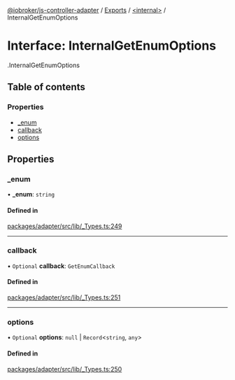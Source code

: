 [@iobroker/js-controller-adapter](../README.md) / [Exports](../modules.md) / [<internal\>](../modules/internal_.md) / InternalGetEnumOptions

# Interface: InternalGetEnumOptions

[<internal>](../modules/internal_.md).InternalGetEnumOptions

## Table of contents

### Properties

- [\_enum](internal_.InternalGetEnumOptions.md#_enum)
- [callback](internal_.InternalGetEnumOptions.md#callback)
- [options](internal_.InternalGetEnumOptions.md#options)

## Properties

### \_enum

• **\_enum**: `string`

#### Defined in

[packages/adapter/src/lib/_Types.ts:249](https://github.com/ioBroker/ioBroker.js-controller/blob/8b30b890/packages/adapter/src/lib/_Types.ts#L249)

___

### callback

• `Optional` **callback**: `GetEnumCallback`

#### Defined in

[packages/adapter/src/lib/_Types.ts:251](https://github.com/ioBroker/ioBroker.js-controller/blob/8b30b890/packages/adapter/src/lib/_Types.ts#L251)

___

### options

• `Optional` **options**: ``null`` \| `Record`<`string`, `any`\>

#### Defined in

[packages/adapter/src/lib/_Types.ts:250](https://github.com/ioBroker/ioBroker.js-controller/blob/8b30b890/packages/adapter/src/lib/_Types.ts#L250)
